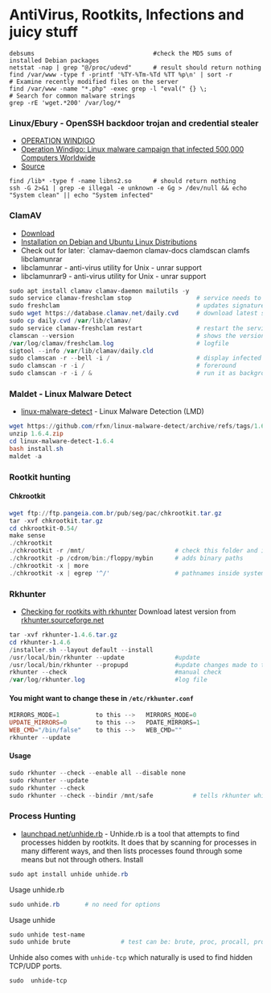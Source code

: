 # AntiVirus, Rootkits, Infections and juicy stuff


````
debsums                                 #check the MD5 sums of installed Debian packages
netstat -nap | grep "@/proc/udevd"      # result should return nothing
find /var/www -type f -printf '%TY-%Tm-%Td %TT %p\n' | sort -r           # Examine recently modified files on the server
find /var/www -name "*.php" -exec grep -l "eval(" {} \;                      # Search for common malware strings 
grep -rE 'wget.*200' /var/log/*
````

### Linux/Ebury - OpenSSH backdoor trojan and credential stealer
- [OPERATION WINDIGO](https://www.welivesecurity.com/wp-content/uploads/2014/03/operation_windigo.pdf)
- [Operation Windigo: Linux malware campaign that infected 500,000 Computers Worldwide](https://thehackernews.com/2014/03/operation-windigo-linux-malware.html)
- [Source](https://ubuntuforums.org/showthread.php?t=2291968)
````
find /lib* -type f -name libns2.so      # should return nothing
ssh -G 2>&1 | grep -e illegal -e unknown -e Gg > /dev/null && echo "System clean" || echo "System infected"
````


### ClamAV
- [Download](https://www.clamav.net/downloads)
- [Installation on Debian and Ubuntu Linux Distributions](https://docs.clamav.net/manual/Installing/Steps/Steps-Debian-Ubuntu.html)
- Check out for later: `clamav-daemon clamav-docs clamdscan clamfs libclamunrar
- libclamunrar - anti-virus utility for Unix - unrar support
- libclamunrar9 - anti-virus utility for Unix - unrar support
````powershell
sudo apt install clamav clamav-daemon mailutils -y
sudo service clamav-freshclam stop                  # service needs to be stopped before updating
sudo freshclam                                      # updates signatures
sudo wget https://database.clamav.net/daily.cvd     # download latest signature
sudo cp daily.cvd /var/lib/clamav/
sudo service clamav-freshclam restart               # restart the service after
clamscan --version                                  # shows the version and date of signatures
/var/log/clamav/freshclam.log                       # logfile
sigtool --info /var/lib/clamav/daily.cld
sudo clamscan -r --bell -i /                        # display infected files and ring a bell when found
sudo clamscan -r -i /                               # foreround
sudo clamscan -r -i / &                             # run it as background. Run `jobs` to list it
````

### Maldet - Linux Malware Detect
- [linux-malware-detect](https://github.com/rfxn/linux-malware-detect) -  Linux Malware Detection (LMD)
````powershell
wget https://github.com/rfxn/linux-malware-detect/archive/refs/tags/1.6.4.zip
unzip 1.6.4.zip
cd linux-malware-detect-1.6.4
bash install.sh
maldet -a
````

### Rootkit hunting
#### Chkrootkit
````powershell
wget ftp://ftp.pangeia.com.br/pub/seg/pac/chkrootkit.tar.gz
tar -xvf chkrootkit.tar.gz
cd chkrootkit-0.54/
make sense
./chkrootkit
./chkrootkit -r /mnt/                         # check this folder and it's sub folders
./chkrootkit -p /cdrom/bin:/floppy/mybin      # adds binary paths
./chkrootkit -x | more
./chkrootkit -x | egrep '^/'                  # pathnames inside system commands
````
### Rkhunter
- [Checking for rootkits with rkhunter](https://www.beginlinux.com/blog/2009/12/checking-for-rootkits-with-rkhunter/)
Download latest version from [rkhunter.sourceforge.net](http://rkhunter.sourceforge.net)
````powershell
tar -xvf rkhunter-1.4.6.tar.gz 
cd rkhunter-1.4.6
/installer.sh --layout default --install
/usr/local/bin/rkhunter --update              #update
/usr/local/bin/rkhunter --propupd             #update changes made to the system
rkhunter --check                              #manual check
/var/log/rkhunter.log                         #log file
````
#### You might want to change these in `/etc/rkhunter.conf`

````powershell
MIRRORS_MODE=1          to this -->   MIRRORS_MODE=0
UPDATE_MIRRORS=0        to this -->   PDATE_MIRRORS=1
WEB_CMD="/bin/false"    to this -->   WEB_CMD=""
rkhunter --update
````
#### Usage
````powershell
sudo rkhunter --check --enable all --disable none
sudo rkhunter --update
sudo rkhunter --check
sudo rkhunter --check --bindir /mnt/safe           # tells rkhunter which directories to look in to find the various commands it requires:
````
### Process Hunting
- [launchpad.net/unhide.rb](https://launchpad.net/unhide.rb) - Unhide.rb is a tool that attempts to find processes hidden by rootkits. It does that by scanning for processes in many different ways, and then lists processes found through some means but not through others.
Install
````powershell
sudo apt install unhide unhide.rb
````
Usage unhide.rb
````powershell
sudo unhide.rb       # no need for options
````
Usage unhide
````powershell
sudo unhide test-name
sudo unhide brute              # test can be: brute, proc, procall, procfs, quick, reverse, sys
````
Unhide also comes with `unhide-tcp` which naturally is used to find hidden TCP/UDP ports.
````powershell
sudo  unhide-tcp
````
